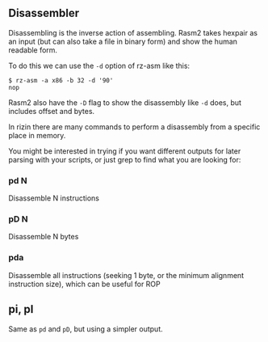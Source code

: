 ## Disassembler

Disassembling is the inverse action of assembling. Rasm2 takes hexpair as an input (but can also take a file in binary form) and show the human readable form.

To do this we can use the `-d` option of rz-asm like this:

```
$ rz-asm -a x86 -b 32 -d '90'
nop
```

Rasm2 also have the `-D` flag to show the disassembly like `-d` does, but includes offset and bytes.

In rizin there are many commands to perform a disassembly from a specific place in memory.

You might be interested in trying if you want different outputs for later parsing with your scripts, or just grep to find what you are looking for:

### pd N

Disassemble N instructions

### pD N

Disassemble N bytes

### pda

Disassemble all instructions (seeking 1 byte, or the minimum alignment instruction size), which can be useful for ROP

## pi, pI

Same as `pd` and `pD`, but using a simpler output.
